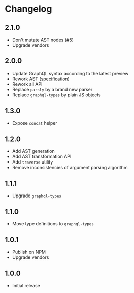 # Changelog

## 2.1.0

* Don't mutate AST nodes (#5)
* Upgrade vendors

## 2.0.0

* Update GraphQL syntax according to the latest preview
* Rework AST ([specification][docs-ast])
* Rework all API
* Replace `parsly` by a brand new parser
* Replace `graphql-types` by plain JS objects

## 1.3.0

* Expose `concat` helper

## 1.2.0

* Add AST generation
* Add AST transformation API
* Add `traverse` utility
* Remove inconsistencies of argument parsing algorithm

## 1.1.1

* Upgrade `graphql-types`

## 1.1.0

* Move type definitions to `graphql-types`

## 1.0.1

* Publish on NPM
* Upgrade vendors

## 1.0.0

* Initial release

[docs-ast]: docs/ast.md
